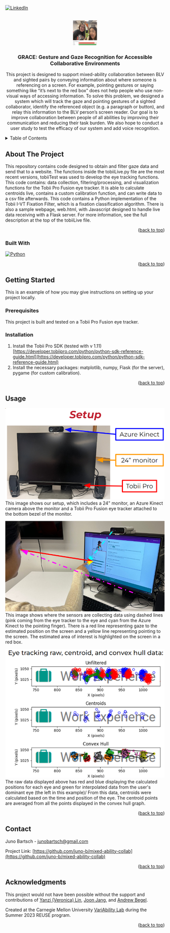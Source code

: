 <a name="readme-top"></a>
<!-- PROJECT SHIELDS -->
[![LinkedIn][linkedin-shield]][linkedin-url]

<!-- PROJECT LOGO -->
<br />
<div align="center">
  <a href="https://github.com/juno-b/mixed-ability-collab">
    <img src="images/logo.png" alt="Logo" width="80" height="80">
  </a>

<h3 align="center">GRACE: Gesture and Gaze Recognition for Accessible Collaborative Environments</h3>

  <p align="center">
    This project is designed to support mixed-ability collaboration between BLV and sighted pairs by conveying information about where someone is referencing on a screen. For example, pointing gestures or saying something like “it’s next to the red box” does not help people who use non-visual ways of accessing information. To solve this problem, we designed a system which will track the gaze and pointing gestures of a sighted collaborator, identify the referenced object (e.g. a paragraph or button), and relay this information to the BLV person’s screen reader. Our goal is to improve collaboration between people of all abilities by improving their communication and reducing their task burden. We also hope to conduct a user study to test the efficacy of our system and add voice recognition. 

  </p>
</div>

<!-- TABLE OF CONTENTS -->
<details>
  <summary>Table of Contents</summary>
  <ol>
    <li>
      <a href="#about-the-project">About The Project</a>
      <ul>
        <li><a href="#built-with">Built With</a></li>
      </ul>
    </li>
    <li>
      <a href="#getting-started">Getting Started</a>
      <ul>
        <li><a href="#prerequisites">Prerequisites</a></li>
        <li><a href="#installation">Installation</a></li>
      </ul>
    </li>
    <li><a href="#contact">Contact</a></li>
    <li><a href="#acknowledgments">Acknowledgments</a></li>
  </ol>
</details>

<!-- ABOUT THE PROJECT -->
## About The Project

<!--[![Product Name Screen Shot][product-screenshot]](https://example.com)-->

  This repository contains code designed to obtain and filter gaze data and send that to a website.
  The functions inside the tobiiLive.py file are the most recent versions, tobiiTest was used to develop the eye tracking functions.
  This code contains: data collection, filtering/processing, and visualization functions for the Tobii Pro Fusion eye tracker.
  It is able to calculate centroids live, contains a custom calibration function, and can write data to a csv file afterwards.
  This code contains a Python implementation of the Tobii I-VT Fixation Filter, which is a fixation classification algorithm.
  There is also a sample webpage, web.html, with Javascript designed to handle live data receiving with a Flask server.
  For more information, see the full description at the top of the tobiiLive file.

<p align="right">(<a href="#readme-top">back to top</a>)</p>

### Built With

[![Python][Python.org]][Python-url]

<p align="right">(<a href="#readme-top">back to top</a>)</p>

<!-- GETTING STARTED -->
## Getting Started

This is an example of how you may give instructions on setting up your project locally.

### Prerequisites

This project is built and tested on a Tobii Pro Fusion eye tracker.

### Installation

1. Install the Tobii Pro SDK (tested with v 1.11) [https://developer.tobiipro.com/python/python-sdk-reference-guide.html](https://developer.tobiipro.com/python/python-sdk-reference-guide.html)
2. Install the necessary packages: matplotlib, numpy, Flask (for the server), pygame (for custom calibration).

<p align="right">(<a href="#readme-top">back to top</a>)</p>

<!-- USAGE EXAMPLES -->
## Usage
![A monitor with a camera on the top and an eye tracker attached to the bottom of the monitor. The camera, eye tracker, and monitor are labeled with colored arrows.](images/setup.png) This image shows our setup, which includes a 24" monitor, an Azure Kinect camera above the monitor and a Tobii Pro Fusion eye tracker attached to the bottom bezel of the monitor.

![A user is pointing and looking at our monitor screen while the sensors estimate their position.](images/pointers.png) This image shows where the sensors are collecting data using dashed lines (pink coming from the eye tracker to the eye and cyan from the Azure Kinect to the pointing finger). There is a red line representing gaze to the estimated position on the screen and a yellow line representing pointing to the screen. The estimated area of interest is highlighted on the screen in a red box.

![Three graphs which show the raw eye tracking data, calculated centroids, and convex hulls displayed on the text "Work Experience"](images/eyetracking.png) The raw data displayed above has red and blue displaying the calculated positions for each eye and green for interpolated data from the user's dominant eye (the left in this example)/ From this data, centroids were calculated based on the time and position of the eye. The centroid points are averaged from all the points displayed in the convex hull graph.



<p align="right">(<a href="#readme-top">back to top</a>)</p>

<!-- CONTACT -->
## Contact

Juno Bartsch - junobartsch@gmail.com

Project Link: [https://github.com/juno-b/mixed-ability-collab](https://github.com/juno-b/mixed-ability-collab)

<p align="right">(<a href="#readme-top">back to top</a>)</p>

<!-- ACKNOWLEDGMENTS -->
## Acknowledgments
This project would not have been possible without the support and contributions of [Yanzi (Veronica) Lin](https://github.com/yanziv), [Joon Jang](https://github.com/joonbugs), and [Andrew Begel](https://github.com/abegel).

Created at the Carnegie Mellon University [VariAbility Lab](https://github.com/cmu-variability) during the Summer 2023 REUSE program.

<p align="right">(<a href="#readme-top">back to top</a>)</p>

<!-- MARKDOWN LINKS & IMAGES -->
<!-- https://www.markdownguide.org/basic-syntax/#reference-style-links -->
[contributors-shield]: https://img.shields.io/github/contributors/juno-b/mixed-ability-collab.svg?style=for-the-badge
[contributors-url]: https://github.com/juno-b/mixed-ability-collab/graphs/contributors
[linkedin-shield]: https://img.shields.io/badge/-LinkedIn-black.svg?style=for-the-badge&logo=linkedin&colorB=555
[linkedin-url]: https://linkedin.com/in/juno-bartsch-85594a235
[product-screenshot]: images/screenshot.png
[Python.org]: https://img.shields.io/badge/python-3.10-gray?labelColor=3670a0&style=for-the-badge&logo=python&logoColor=ffdd54
[Python-url]: https://www.python.org/downloads/release/python-31011/
